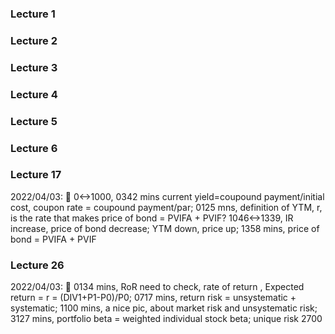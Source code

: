 ### Lecture 1 <br>

### Lecture 2 <br>

### Lecture 3 <br>

### Lecture 4 <br>

### Lecture 5 <br>

### Lecture 6 <br>


### Lecture 17 <br>
2022/04/03: 💫 0<->1000, 0342 mins current yield=coupound payment/initial cost, coupon rate = coupound payment/par; 0125 mns, definition of YTM, r, is the rate that makes price of bond = PVIFA + PVIF?
1046<->1339, IR increase, price of bond decrease; YTM down, price up;
1358 mins, price of bond = PVIFA + PVIF

### Lecture 26 <br>
2022/04/03: 💫 0134 mins, RoR need to check, rate of return , Expected return = r = (DIV1+P1-P0)/P0; 0717 mins, return risk = unsystematic + systematic; 1100 mins, a nice pic, about market risk and unsystematic risk; 
3127 mins, portfolio beta = weighted individual stock beta;
unique risk
2700
